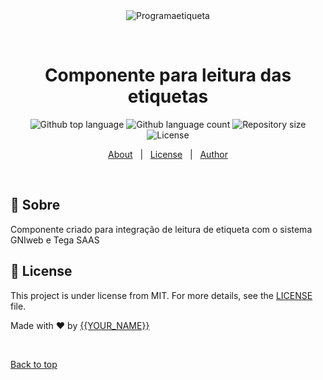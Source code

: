 <div align="center" id="top"> 
  <img src="./.github/app.gif" alt="Programaetiqueta" />

&#xa0;

  <!-- <a href="https://programaetiqueta.netlify.app">Demo</a> -->
</div>

<h1 align="center">Componente para leitura das etiquetas</h1>

<p align="center">
  <img alt="Github top language" src="https://img.shields.io/github/languages/top/{{YOUR_GITHUB_USERNAME}}/programaetiqueta?color=56BEB8">

  <img alt="Github language count" src="https://img.shields.io/github/languages/count/{{YOUR_GITHUB_USERNAME}}/programaetiqueta?color=56BEB8">

  <img alt="Repository size" src="https://img.shields.io/github/repo-size/{{YOUR_GITHUB_USERNAME}}/programaetiqueta?color=56BEB8">

  <img alt="License" src="https://img.shields.io/github/license/{{YOUR_GITHUB_USERNAME}}/programaetiqueta?color=56BEB8">

  <!-- <img alt="Github issues" src="https://img.shields.io/github/issues/{{YOUR_GITHUB_USERNAME}}/programaetiqueta?color=56BEB8" /> -->

  <!-- <img alt="Github forks" src="https://img.shields.io/github/forks/{{YOUR_GITHUB_USERNAME}}/programaetiqueta?color=56BEB8" /> -->

  <!-- <img alt="Github stars" src="https://img.shields.io/github/stars/{{YOUR_GITHUB_USERNAME}}/programaetiqueta?color=56BEB8" /> -->
</p>

<!-- Status -->

<!-- <h4 align="center">
	🚧  Programaetiqueta 🚀 Under construction...  🚧
</h4>

<hr> -->

<p align="center">
  <a href="#dart-about">About</a> &#xa0; | &#xa0;
  <a href="#memo-license">License</a> &#xa0; | &#xa0;
  <a href="https://github.com/{{YOUR_GITHUB_USERNAME}}" target="_blank">Author</a>
</p>

<br>

## :dart: Sobre

Componente criado para integração de leitura de etiqueta com o sistema GNIweb e Tega SAAS


## :memo: License

This project is under license from MIT. For more details, see the [LICENSE](LICENSE.md) file.

Made with :heart: by <a href="https://github.com/{{YOUR_GITHUB_USERNAME}}" target="_blank">{{YOUR_NAME}}</a>

&#xa0;

<a href="#top">Back to top</a>
